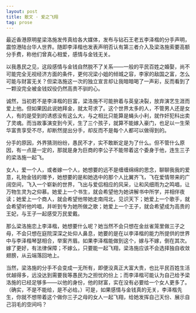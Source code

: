 ```yaml
---
layout: post
title: 散文 · 爱之飞翔
tag: prose
---
```


最近香港原明星梁洛施发传真给各大媒体，发布与钻石王老五李泽楷的分手声明，震惊港陆台华人世界。随即李泽楷也发表声明否认有第三者介入及梁洛施索要高额分手费，称他们曾真心相爱，感情与金钱无关。

以我愚民之见，这段感情与金钱自然脱不了关系――一般的平民百姓之婚娶，尚不可能完全无视经济方面的条件，更何况梁小姐的倾城之容，李家的敌国之富，怎么可能与财富无关？但梁洛施这一次的独立宣言却让我暗暗喝了一声彩，反而看到了一颗没完全被金钱奴役仍然高贵不驯的心。

诚然，当初若不是李泽楷的巨富，梁洛施不可能拚着与英皇决裂，放弃演艺生涯而爱上他。但如果因此说她拜金，就太苛求了。这个世界太多的人，不管男人还是女人，有的是受到的诱惑没有这么大，与之相比只能算是蝇头小利，就作奸犯科出卖了灵魂。而当故事演变到今天，生了三个孩子，就算不能嫁入豪门，也足以一生荣华富贵享受不尽，却断然提出分手，却反而不是每个人都可以做得到的。

分手的原因，外界猜测纷纷，愚民不才，实不敢断定是为了什么。但不管什么原因，有一点是一定的，那就是身为巨商的李公子不能带着这个委身于他，连生三子的梁洛施一起飞。

女人，爱一个人，或者嫁一个人，她想要的远不是缠缠绵绵的思念，聊聊我我的爱意，礼物金钱的赠予，她想要的是和她选中的那个人比翼齐飞，飞在爱情带来的广阔空间，飞入一个崭新的世界，飞出与爱侣相应的风采，让和风细雨为之鸣唱，让万物生灵为之仰慕。她爱上一个书生，就会希望他为她讲解书中所学，并相伴夜读；她爱上一个商人，就会希望他带她走南闯北，见识天下；她爱上一个歌手，就会希望听他吟唱，并听到专为她所做之歌；她爱上一个王子，就会希望成为高贵的王妃，与王子一起感受万民爱戴。

那么梁洛施恋上李泽楷，她想要什么呢？她当然不会只想在金丝雀笼里做三子之母，不会只想在庭院深深之处仰人鼻息，她要的是在以李泽楷的能力所提供的世界中与李泽楷琴瑟相合，举案齐眉。如果李泽楷能做到这个，嫁与不嫁，倒在其次。嫁了更好，有法律保障；不嫁么，只要能一起飞翔，梁洛施应该不会选择独自收敛翅膀，从云端落回地上。

当然，梁洛施的分手不会变成一无所有，即便没真正大富大贵，也比平民百姓生活优越得多，远没达到需要我等愚民为之担忧的份上；而李泽楷可能认为自己给予梁洛施的已经足够多――以他的身份，他的财富，实在没有必要给一个女人更多了。（确实，不是不能给，是不必给。）可是，如果感情与金钱真的无关，李泽楷先生，你就不想带着这个做你三子之母的女人一起飞翔，给她发挥自己天份、展示自己羽毛的空间吗？